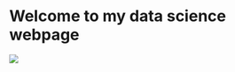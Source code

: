 # Welcome to my data science webpage


<img src="https://cdn.the-scientist.com/assets/articleNo/65746/aImg/31564/artificial-intelligence-image-data-learning-m.png">
